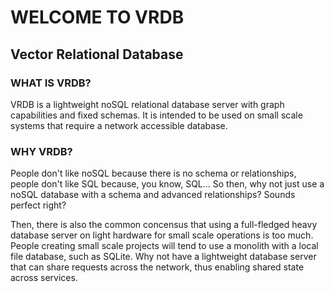 # WELCOME TO VRDB
## Vector Relational Database

### WHAT IS VRDB?

VRDB is a lightweight noSQL relational database server with graph capabilities and fixed schemas.
It is intended to be used on small scale systems that require a network accessible database.

### WHY VRDB?

People don't like noSQL because there is no schema or relationships, people don't like SQL because, you know, SQL...
So then, why not just use a noSQL database with a schema and advanced relationships? Sounds perfect right?

Then, there is also the common concensus that using a full-fledged heavy database server on light hardware for small scale operations is too much.
People creating small scale projects will tend to use a monolith with a local file database, such as SQLite.
Why not have a lightweight database server that can share requests across the network, thus enabling shared state across services.
